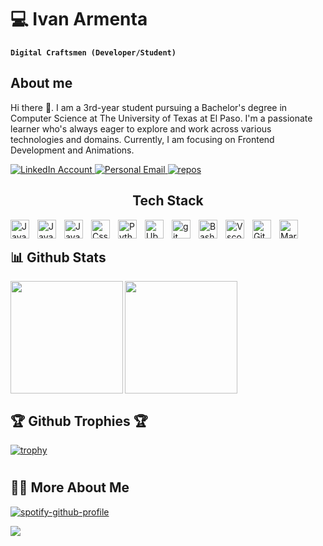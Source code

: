 <h1> 💻 Ivan Armenta </h1>

 **`Digital Craftsmen (Developer/Student)`** 
 

 ## About me
Hi there 👋. I am a 3rd-year student pursuing a Bachelor's degree in Computer Science at The University of Texas at El Paso. I'm a passionate learner who's always eager to explore and work across various technologies and domains. Currently, I am focusing on Frontend Development and Animations.

<p>
    <a href="https://www.linkedin.com/in/iarmenta/">
    <img alt="LinkedIn Account" src="https://custom-icon-badges.demolab.com/badge/-LinkedIn-blue?style=for-the-badge&logo=linkedin">
    </a>
    <a href="mailto:i_armenta@outlook.com">
        <img alt="Personal Email" src="https://custom-icon-badges.demolab.com/badge/-i__armenta@outlook.com-red?style=for-the-badge&logo=mention&logoColor=white">
    </img>
    <a href="https://github.com/armenta-i?tab=repositories">
        <img alt="repos" src="https://custom-icon-badges.demolab.com/badge/-My%20Repos-purple?style=for-the-badge&logoColor=white&logo=repo">
    </a>
</p>

<h2 style="text-align: center;">Tech Stack</h2>
<img align="left" alt="Java" width="30px" style="padding-right:10px" src="https://cdn.jsdelivr.net/gh/devicons/devicon@latest/icons/java/java-original.svg">
<img align="left" alt="JavaScript" width="30px" style="padding-right:10px" src="https://cdn.jsdelivr.net/gh/devicons/devicon@latest/icons/javascript/javascript-original.svg">
<img align="left" alt="JavaScript" width="30px" style="padding-right:10px" src="https://cdn.jsdelivr.net/gh/devicons/devicon@latest/icons/html5/html5-original.svg">
<img align="left" alt="Css" width="30px" style="padding-right:10px" src="https://cdn.jsdelivr.net/gh/devicons/devicon@latest/icons/css3/css3-original.svg">
<img align="left" alt="Python" width="30px" style="padding-right:10px" src="https://cdn.jsdelivr.net/gh/devicons/devicon@latest/icons/python/python-plain.svg">
<img align="left" alt="Ubuntu" width="30px" style="padding-right:10px" src="https://cdn.jsdelivr.net/gh/devicons/devicon@latest/icons/ubuntu/ubuntu-original.svg">
<img align="left" alt="git" width="30px" style="padding-right:10px" src="https://cdn.jsdelivr.net/gh/devicons/devicon@latest/icons/git/git-original.svg">
<img align="left" alt="Bash" width="30px" style="padding-right:10px" src="https://cdn.jsdelivr.net/gh/devicons/devicon@latest/icons/bash/bash-original.svg">    
<img align="left" alt="Vscode" width="30px" style="padding-right:10px" src="https://cdn.jsdelivr.net/gh/devicons/devicon@latest/icons/vscode/vscode-original.svg" />
<img align="left" alt="Github" width="30px" style="padding-right:10px" src="https://cdn.jsdelivr.net/gh/devicons/devicon@latest/icons/github/github-original.svg" />
<img align="left" alt="Markdown" width="30px" style="padding-right:10px" src="https://cdn.jsdelivr.net/gh/devicons/devicon@latest/icons/markdown/markdown-original.svg">
<br>         

## 📊 Github Stats
<img height=180 align="left" src="https://github-readme-stats.vercel.app/api?username=armenta-i" />
<img height=180 align="center" src="https://github-readme-stats.vercel.app/api/top-langs?username=armenta-i&layout=compact&langs_count=8&card_width=320" />


## 🏆 Github Trophies 🏆 
[![trophy](https://github-profile-trophy.vercel.app/?username=armenta-i&theme=juicyfresh&no-bg=true)](https://github.com/ryo-ma/github-profile-trophy)
#

## 🙋‍♂️ More About Me

[![spotify-github-profile](https://spotify-github-profile.kittinanx.com/api/view?uid=12185993708&cover_image=true&theme=natemoo-re&show_offline=false&background_color=ff0000&interchange=false&bar_color=53b14f&bar_color_cover=true)](https://github.com/kittinan/spotify-github-profile)

<!-- Profile Views -->
<a href="https://visitcount.itsvg.in">
  <img src="https://visitcount.itsvg.in/api?id=armenta-i&label=Profile%20Views&color=6&icon=3&pretty=true" />
</a>
